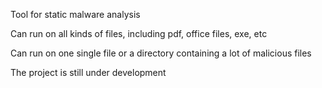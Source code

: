 Tool for static malware analysis

Can run on all kinds of files, including pdf, office files, exe, etc

Can run on one single file or a directory containing a lot of malicious files

The project is still under development
